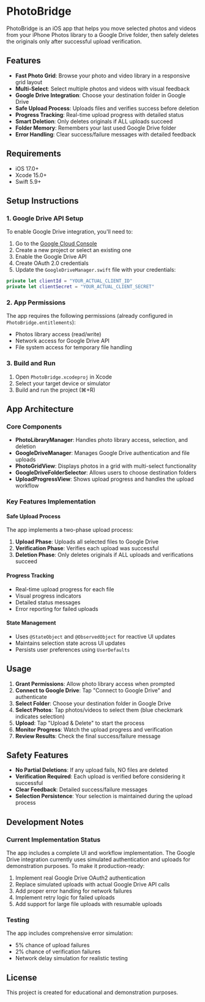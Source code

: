 # PhotoBridge

PhotoBridge is an iOS app that helps you move selected photos and videos from your iPhone Photos library to a Google Drive folder, then safely deletes the originals only after successful upload verification.

## Features

- **Fast Photo Grid**: Browse your photo and video library in a responsive grid layout
- **Multi-Select**: Select multiple photos and videos with visual feedback
- **Google Drive Integration**: Choose your destination folder in Google Drive
- **Safe Upload Process**: Uploads files and verifies success before deletion
- **Progress Tracking**: Real-time upload progress with detailed status
- **Smart Deletion**: Only deletes originals if ALL uploads succeed
- **Folder Memory**: Remembers your last used Google Drive folder
- **Error Handling**: Clear success/failure messages with detailed feedback

## Requirements

- iOS 17.0+
- Xcode 15.0+
- Swift 5.9+

## Setup Instructions

### 1. Google Drive API Setup

To enable Google Drive integration, you'll need to:

1. Go to the [Google Cloud Console](https://console.cloud.google.com/)
2. Create a new project or select an existing one
3. Enable the Google Drive API
4. Create OAuth 2.0 credentials
5. Update the `GoogleDriveManager.swift` file with your credentials:

```swift
private let clientId = "YOUR_ACTUAL_CLIENT_ID"
private let clientSecret = "YOUR_ACTUAL_CLIENT_SECRET"
```

### 2. App Permissions

The app requires the following permissions (already configured in `PhotoBridge.entitlements`):

- Photos library access (read/write)
- Network access for Google Drive API
- File system access for temporary file handling

### 3. Build and Run

1. Open `PhotoBridge.xcodeproj` in Xcode
2. Select your target device or simulator
3. Build and run the project (⌘+R)

## App Architecture

### Core Components

- **PhotoLibraryManager**: Handles photo library access, selection, and deletion
- **GoogleDriveManager**: Manages Google Drive authentication and file uploads
- **PhotoGridView**: Displays photos in a grid with multi-select functionality
- **GoogleDriveFolderSelector**: Allows users to choose destination folders
- **UploadProgressView**: Shows upload progress and handles the upload workflow

### Key Features Implementation

#### Safe Upload Process
The app implements a two-phase upload process:
1. **Upload Phase**: Uploads all selected files to Google Drive
2. **Verification Phase**: Verifies each upload was successful
3. **Deletion Phase**: Only deletes originals if ALL uploads and verifications succeed

#### Progress Tracking
- Real-time upload progress for each file
- Visual progress indicators
- Detailed status messages
- Error reporting for failed uploads

#### State Management
- Uses `@StateObject` and `@ObservedObject` for reactive UI updates
- Maintains selection state across UI updates
- Persists user preferences using `UserDefaults`

## Usage

1. **Grant Permissions**: Allow photo library access when prompted
2. **Connect to Google Drive**: Tap "Connect to Google Drive" and authenticate
3. **Select Folder**: Choose your destination folder in Google Drive
4. **Select Photos**: Tap photos/videos to select them (blue checkmark indicates selection)
5. **Upload**: Tap "Upload & Delete" to start the process
6. **Monitor Progress**: Watch the upload progress and verification
7. **Review Results**: Check the final success/failure message

## Safety Features

- **No Partial Deletions**: If any upload fails, NO files are deleted
- **Verification Required**: Each upload is verified before considering it successful
- **Clear Feedback**: Detailed success/failure messages
- **Selection Persistence**: Your selection is maintained during the upload process

## Development Notes

### Current Implementation Status

The app includes a complete UI and workflow implementation. The Google Drive integration currently uses simulated authentication and uploads for demonstration purposes. To make it production-ready:

1. Implement real Google Drive OAuth2 authentication
2. Replace simulated uploads with actual Google Drive API calls
3. Add proper error handling for network failures
4. Implement retry logic for failed uploads
5. Add support for large file uploads with resumable uploads

### Testing

The app includes comprehensive error simulation:
- 5% chance of upload failures
- 2% chance of verification failures
- Network delay simulation for realistic testing

## License

This project is created for educational and demonstration purposes.
